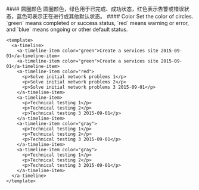 <cn>
#### 圆圈颜色
圆圈颜色，绿色用于已完成、成功状态，红色表示告警或错误状态，蓝色可表示正在进行或其他默认状态。
</cn>

<us>
#### Color
Set the color of circles. `green` means completed or success status, `red` means warning or error, and `blue` means ongoing or other default status.
</us>

```tpl
<template>
  <a-timeline>
    <a-timeline-item color="green">Create a services site 2015-09-01</a-timeline-item>
    <a-timeline-item color="green">Create a services site 2015-09-01</a-timeline-item>
    <a-timeline-item color="red">
      <p>Solve initial network problems 1</p>
      <p>Solve initial network problems 2</p>
      <p>Solve initial network problems 3 2015-09-01</p>
    </a-timeline-item>
    <a-timeline-item>
      <p>Technical testing 1</p>
      <p>Technical testing 2</p>
      <p>Technical testing 3 2015-09-01</p>
    </a-timeline-item>
    <a-timeline-item color="gray">
      <p>Technical testing 1</p>
      <p>Technical testing 2</p>
      <p>Technical testing 3 2015-09-01</p>
    </a-timeline-item>
    <a-timeline-item color="gray">
      <p>Technical testing 1</p>
      <p>Technical testing 2</p>
      <p>Technical testing 3 2015-09-01</p>
    </a-timeline-item>
  </a-timeline>
</template>
```
